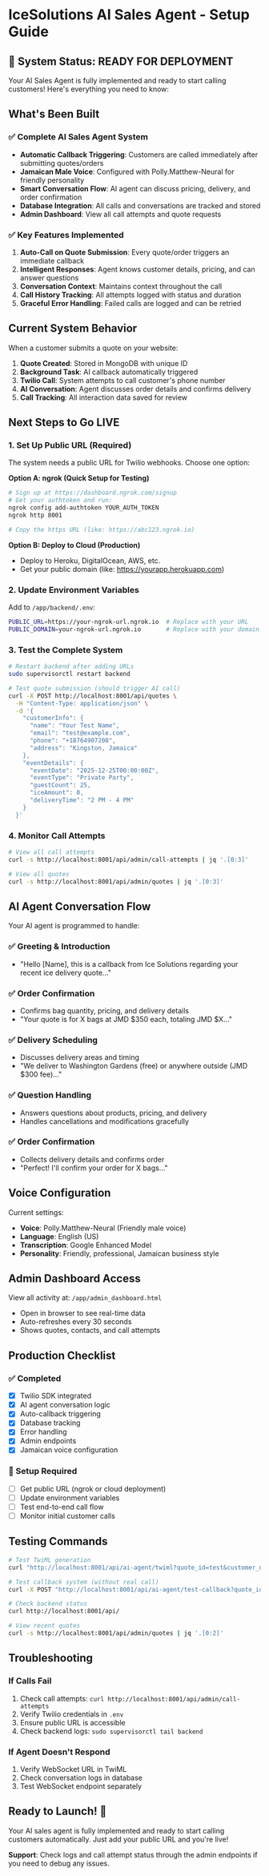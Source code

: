 # IceSolutions AI Sales Agent - Setup Guide

## 🎉 System Status: READY FOR DEPLOYMENT

Your AI Sales Agent is fully implemented and ready to start calling customers! Here's everything you need to know:

## What's Been Built

### ✅ Complete AI Sales Agent System
- **Automatic Callback Triggering**: Customers are called immediately after submitting quotes/orders
- **Jamaican Male Voice**: Configured with Polly.Matthew-Neural for friendly personality
- **Smart Conversation Flow**: AI agent can discuss pricing, delivery, and order confirmation
- **Database Integration**: All calls and conversations are tracked and stored
- **Admin Dashboard**: View all call attempts and quote requests

### ✅ Key Features Implemented
1. **Auto-Call on Quote Submission**: Every quote/order triggers an immediate callback
2. **Intelligent Responses**: Agent knows customer details, pricing, and can answer questions
3. **Conversation Context**: Maintains context throughout the call
4. **Call History Tracking**: All attempts logged with status and duration
5. **Graceful Error Handling**: Failed calls are logged and can be retried

## Current System Behavior

When a customer submits a quote on your website:
1. **Quote Created**: Stored in MongoDB with unique ID
2. **Background Task**: AI callback automatically triggered
3. **Twilio Call**: System attempts to call customer's phone number  
4. **AI Conversation**: Agent discusses order details and confirms delivery
5. **Call Tracking**: All interaction data saved for review

## Next Steps to Go LIVE

### 1. Set Up Public URL (Required)

The system needs a public URL for Twilio webhooks. Choose one option:

**Option A: ngrok (Quick Setup for Testing)**
```bash
# Sign up at https://dashboard.ngrok.com/signup
# Get your authtoken and run:
ngrok config add-authtoken YOUR_AUTH_TOKEN
ngrok http 8001

# Copy the https URL (like: https://abc123.ngrok.io) 
```

**Option B: Deploy to Cloud (Production)**
- Deploy to Heroku, DigitalOcean, AWS, etc.
- Get your public domain (like: https://yourapp.herokuapp.com)

### 2. Update Environment Variables

Add to `/app/backend/.env`:
```bash
PUBLIC_URL=https://your-ngrok-url.ngrok.io  # Replace with your URL
PUBLIC_DOMAIN=your-ngrok-url.ngrok.io       # Replace with your domain (no https)
```

### 3. Test the Complete System

```bash
# Restart backend after adding URLs
sudo supervisorctl restart backend

# Test quote submission (should trigger AI call)
curl -X POST http://localhost:8001/api/quotes \
  -H "Content-Type: application/json" \
  -d '{
    "customerInfo": {
      "name": "Your Test Name",
      "email": "test@example.com", 
      "phone": "+18764907208",
      "address": "Kingston, Jamaica"
    },
    "eventDetails": {
      "eventDate": "2025-12-25T00:00:00Z",
      "eventType": "Private Party",
      "guestCount": 25,
      "iceAmount": 0,
      "deliveryTime": "2 PM - 4 PM"
    }
  }'
```

### 4. Monitor Call Attempts

```bash
# View all call attempts
curl -s http://localhost:8001/api/admin/call-attempts | jq '.[0:3]'

# View all quotes
curl -s http://localhost:8001/api/admin/quotes | jq '.[0:3]'
```

## AI Agent Conversation Flow

Your AI agent is programmed to handle:

### ✅ Greeting & Introduction
- "Hello [Name], this is a callback from Ice Solutions regarding your recent ice delivery quote..."

### ✅ Order Confirmation  
- Confirms bag quantity, pricing, and delivery details
- "Your quote is for X bags at JMD $350 each, totaling JMD $X..."

### ✅ Delivery Scheduling
- Discusses delivery areas and timing
- "We deliver to Washington Gardens (free) or anywhere outside (JMD $300 fee)..."

### ✅ Question Handling
- Answers questions about products, pricing, and delivery
- Handles cancellations and modifications gracefully

### ✅ Order Confirmation
- Collects delivery details and confirms order
- "Perfect! I'll confirm your order for X bags..."

## Voice Configuration

Current settings:
- **Voice**: Polly.Matthew-Neural (Friendly male voice)
- **Language**: English (US)
- **Transcription**: Google Enhanced Model
- **Personality**: Friendly, professional, Jamaican business style

## Admin Dashboard Access

View all activity at: `/app/admin_dashboard.html`
- Open in browser to see real-time data
- Auto-refreshes every 30 seconds
- Shows quotes, contacts, and call attempts

## Production Checklist

### ✅ Completed
- [x] Twilio SDK integrated
- [x] AI agent conversation logic 
- [x] Auto-callback triggering
- [x] Database tracking
- [x] Error handling
- [x] Admin endpoints
- [x] Jamaican voice configuration

### 🔧 Setup Required
- [ ] Get public URL (ngrok or cloud deployment)
- [ ] Update environment variables
- [ ] Test end-to-end call flow
- [ ] Monitor initial customer calls

## Testing Commands

```bash
# Test TwiML generation
curl "http://localhost:8001/api/ai-agent/twiml?quote_id=test&customer_name=Test%20User"

# Test callback system (without real call)
curl -X POST "http://localhost:8001/api/ai-agent/test-callback?quote_id=test123"

# Check backend status
curl http://localhost:8001/api/

# View recent quotes
curl -s http://localhost:8001/api/admin/quotes | jq '.[0:2]'
```

## Troubleshooting

### If Calls Fail
1. Check call attempts: `curl http://localhost:8001/api/admin/call-attempts`
2. Verify Twilio credentials in `.env`
3. Ensure public URL is accessible
4. Check backend logs: `sudo supervisorctl tail backend`

### If Agent Doesn't Respond
1. Verify WebSocket URL in TwiML
2. Check conversation logs in database
3. Test WebSocket endpoint separately

## Ready to Launch! 🚀

Your AI sales agent is fully implemented and ready to start calling customers automatically. Just add your public URL and you're live!

**Support**: Check logs and call attempt status through the admin endpoints if you need to debug any issues.